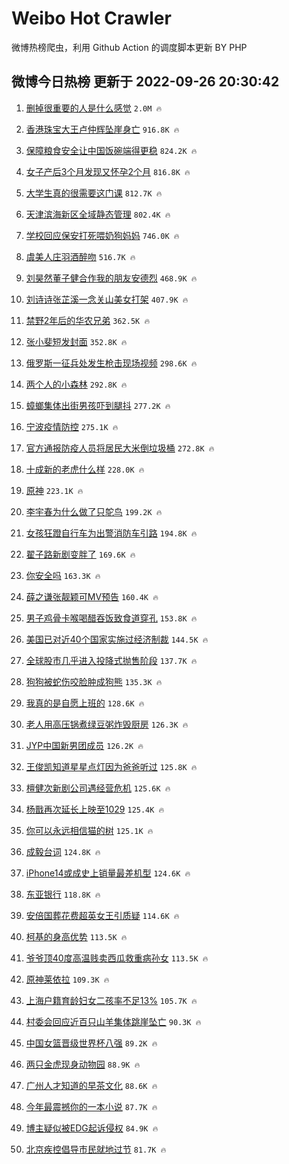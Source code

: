 # Weibo Hot Crawler 



微博热榜爬虫，利用 Github Action 的调度脚本更新 BY PHP 


## 微博今日热榜 更新于 2022-09-26 20:30:42 
1. [删掉很重要的人是什么感觉](https://s.weibo.com/weibo?q=%23%E5%88%A0%E6%8E%89%E5%BE%88%E9%87%8D%E8%A6%81%E7%9A%84%E4%BA%BA%E6%98%AF%E4%BB%80%E4%B9%88%E6%84%9F%E8%A7%89%23&t=31&band_rank=1&Refer=top) `2.0M 🔥` 

1. [香港珠宝大王卢仲辉坠崖身亡](https://s.weibo.com/weibo?q=%23%E9%A6%99%E6%B8%AF%E7%8F%A0%E5%AE%9D%E5%A4%A7%E7%8E%8B%E5%8D%A2%E4%BB%B2%E8%BE%89%E5%9D%A0%E5%B4%96%E8%BA%AB%E4%BA%A1%23&t=31&band_rank=2&Refer=top) `916.8K 🔥` 

1. [保障粮食安全让中国饭碗端得更稳](https://s.weibo.com/weibo?q=%23%E4%BF%9D%E9%9A%9C%E7%B2%AE%E9%A3%9F%E5%AE%89%E5%85%A8%E8%AE%A9%E4%B8%AD%E5%9B%BD%E9%A5%AD%E7%A2%97%E7%AB%AF%E5%BE%97%E6%9B%B4%E7%A8%B3%23&t=31&band_rank=3&Refer=top) `824.2K 🔥` 

1. [女子产后3个月发现又怀孕2个月](https://s.weibo.com/weibo?q=%23%E5%A5%B3%E5%AD%90%E4%BA%A7%E5%90%8E3%E4%B8%AA%E6%9C%88%E5%8F%91%E7%8E%B0%E5%8F%88%E6%80%80%E5%AD%952%E4%B8%AA%E6%9C%88%23&t=31&band_rank=4&Refer=top) `816.8K 🔥` 

1. [大学生真的很需要这门课](https://s.weibo.com/weibo?q=%23%E5%A4%A7%E5%AD%A6%E7%94%9F%E7%9C%9F%E7%9A%84%E5%BE%88%E9%9C%80%E8%A6%81%E8%BF%99%E9%97%A8%E8%AF%BE%23&t=31&band_rank=5&Refer=top) `812.7K 🔥` 

1. [天津滨海新区全域静态管理](https://s.weibo.com/weibo?q=%23%E5%A4%A9%E6%B4%A5%E6%BB%A8%E6%B5%B7%E6%96%B0%E5%8C%BA%E5%85%A8%E5%9F%9F%E9%9D%99%E6%80%81%E7%AE%A1%E7%90%86%23&t=31&band_rank=6&Refer=top) `802.4K 🔥` 

1. [学校回应保安打死喂奶狗妈妈](https://s.weibo.com/weibo?q=%23%E5%AD%A6%E6%A0%A1%E5%9B%9E%E5%BA%94%E4%BF%9D%E5%AE%89%E6%89%93%E6%AD%BB%E5%96%82%E5%A5%B6%E7%8B%97%E5%A6%88%E5%A6%88%23&t=31&band_rank=7&Refer=top) `746.0K 🔥` 

1. [虞美人庄羽酒醉吻](https://s.weibo.com/weibo?q=%23%E8%99%9E%E7%BE%8E%E4%BA%BA%E5%BA%84%E7%BE%BD%E9%85%92%E9%86%89%E5%90%BB%23&t=31&band_rank=8&Refer=top) `516.7K 🔥` 

1. [刘昊然董子健合作我的朋友安德烈](https://s.weibo.com/weibo?q=%23%E5%88%98%E6%98%8A%E7%84%B6%E8%91%A3%E5%AD%90%E5%81%A5%E5%90%88%E4%BD%9C%E6%88%91%E7%9A%84%E6%9C%8B%E5%8F%8B%E5%AE%89%E5%BE%B7%E7%83%88%23&t=31&band_rank=9&Refer=top) `468.9K 🔥` 

1. [刘诗诗张芷溪一念关山美女打架](https://s.weibo.com/weibo?q=%23%E5%88%98%E8%AF%97%E8%AF%97%E5%BC%A0%E8%8A%B7%E6%BA%AA%E4%B8%80%E5%BF%B5%E5%85%B3%E5%B1%B1%E7%BE%8E%E5%A5%B3%E6%89%93%E6%9E%B6%23&t=31&band_rank=10&Refer=top) `407.9K 🔥` 

1. [禁野2年后的华农兄弟](https://s.weibo.com/weibo?q=%23%E7%A6%81%E9%87%8E2%E5%B9%B4%E5%90%8E%E7%9A%84%E5%8D%8E%E5%86%9C%E5%85%84%E5%BC%9F%23&t=31&band_rank=11&Refer=top) `362.5K 🔥` 

1. [张小斐短发封面](https://s.weibo.com/weibo?q=%23%E5%BC%A0%E5%B0%8F%E6%96%90%E7%9F%AD%E5%8F%91%E5%B0%81%E9%9D%A2%23&t=31&band_rank=12&Refer=top) `352.8K 🔥` 

1. [俄罗斯一征兵处发生枪击现场视频](https://s.weibo.com/weibo?q=%23%E4%BF%84%E7%BD%97%E6%96%AF%E4%B8%80%E5%BE%81%E5%85%B5%E5%A4%84%E5%8F%91%E7%94%9F%E6%9E%AA%E5%87%BB%E7%8E%B0%E5%9C%BA%E8%A7%86%E9%A2%91%23&t=31&band_rank=13&Refer=top) `298.6K 🔥` 

1. [两个人的小森林](https://s.weibo.com/weibo?q=%23%E4%B8%A4%E4%B8%AA%E4%BA%BA%E7%9A%84%E5%B0%8F%E6%A3%AE%E6%9E%97%23&t=31&band_rank=14&Refer=top) `292.8K 🔥` 

1. [蟑螂集体出街男孩吓到腿抖](https://s.weibo.com/weibo?q=%23%E8%9F%91%E8%9E%82%E9%9B%86%E4%BD%93%E5%87%BA%E8%A1%97%E7%94%B7%E5%AD%A9%E5%90%93%E5%88%B0%E8%85%BF%E6%8A%96%23&t=31&band_rank=15&Refer=top) `277.2K 🔥` 

1. [宁波疫情防控](https://s.weibo.com/weibo?q=%E5%AE%81%E6%B3%A2%E7%96%AB%E6%83%85%E9%98%B2%E6%8E%A7&t=31&band_rank=16&Refer=top) `275.1K 🔥` 

1. [官方通报防疫人员将居民大米倒垃圾桶](https://s.weibo.com/weibo?q=%E5%AE%98%E6%96%B9%E9%80%9A%E6%8A%A5%E9%98%B2%E7%96%AB%E4%BA%BA%E5%91%98%E5%B0%86%E5%B1%85%E6%B0%91%E5%A4%A7%E7%B1%B3%E5%80%92%E5%9E%83%E5%9C%BE%E6%A1%B6&t=31&band_rank=17&Refer=top) `272.8K 🔥` 

1. [十成新的老虎什么样](https://s.weibo.com/weibo?q=%23%E5%8D%81%E6%88%90%E6%96%B0%E7%9A%84%E8%80%81%E8%99%8E%E4%BB%80%E4%B9%88%E6%A0%B7%23&t=31&band_rank=18&Refer=top) `228.0K 🔥` 

1. [原神](https://s.weibo.com/weibo?q=%E5%8E%9F%E7%A5%9E&t=31&band_rank=19&Refer=top) `223.1K 🔥` 

1. [李宇春为什么做了只鸵鸟](https://s.weibo.com/weibo?q=%23%E6%9D%8E%E5%AE%87%E6%98%A5%E4%B8%BA%E4%BB%80%E4%B9%88%E5%81%9A%E4%BA%86%E5%8F%AA%E9%B8%B5%E9%B8%9F%23&t=31&band_rank=20&Refer=top) `199.2K 🔥` 

1. [女孩狂蹬自行车为出警消防车引路](https://s.weibo.com/weibo?q=%23%E5%A5%B3%E5%AD%A9%E7%8B%82%E8%B9%AC%E8%87%AA%E8%A1%8C%E8%BD%A6%E4%B8%BA%E5%87%BA%E8%AD%A6%E6%B6%88%E9%98%B2%E8%BD%A6%E5%BC%95%E8%B7%AF%23&t=31&band_rank=21&Refer=top) `194.8K 🔥` 

1. [翟子路新剧变胖了](https://s.weibo.com/weibo?q=%23%E7%BF%9F%E5%AD%90%E8%B7%AF%E6%96%B0%E5%89%A7%E5%8F%98%E8%83%96%E4%BA%86%23&t=31&band_rank=22&Refer=top) `169.6K 🔥` 

1. [你安全吗](https://s.weibo.com/weibo?q=%23%E4%BD%A0%E5%AE%89%E5%85%A8%E5%90%97%23&t=31&band_rank=23&Refer=top) `163.3K 🔥` 

1. [薛之谦张靓颖可MV预告](https://s.weibo.com/weibo?q=%23%E8%96%9B%E4%B9%8B%E8%B0%A6%E5%BC%A0%E9%9D%93%E9%A2%96%E5%8F%AFMV%E9%A2%84%E5%91%8A%23&t=31&band_rank=24&Refer=top) `160.4K 🔥` 

1. [男子鸡骨卡喉喝醋吞饭致食道穿孔](https://s.weibo.com/weibo?q=%23%E7%94%B7%E5%AD%90%E9%B8%A1%E9%AA%A8%E5%8D%A1%E5%96%89%E5%96%9D%E9%86%8B%E5%90%9E%E9%A5%AD%E8%87%B4%E9%A3%9F%E9%81%93%E7%A9%BF%E5%AD%94%23&t=31&band_rank=25&Refer=top) `153.8K 🔥` 

1. [美国已对近40个国家实施过经济制裁](https://s.weibo.com/weibo?q=%23%E7%BE%8E%E5%9B%BD%E5%B7%B2%E5%AF%B9%E8%BF%9140%E4%B8%AA%E5%9B%BD%E5%AE%B6%E5%AE%9E%E6%96%BD%E8%BF%87%E7%BB%8F%E6%B5%8E%E5%88%B6%E8%A3%81%23&t=31&band_rank=26&Refer=top) `144.5K 🔥` 

1. [全球股市几乎进入投降式抛售阶段](https://s.weibo.com/weibo?q=%23%E5%85%A8%E7%90%83%E8%82%A1%E5%B8%82%E5%87%A0%E4%B9%8E%E8%BF%9B%E5%85%A5%E6%8A%95%E9%99%8D%E5%BC%8F%E6%8A%9B%E5%94%AE%E9%98%B6%E6%AE%B5%23&t=31&band_rank=27&Refer=top) `137.7K 🔥` 

1. [狗狗被蛇伤咬脸肿成狗熊](https://s.weibo.com/weibo?q=%23%E7%8B%97%E7%8B%97%E8%A2%AB%E8%9B%87%E4%BC%A4%E5%92%AC%E8%84%B8%E8%82%BF%E6%88%90%E7%8B%97%E7%86%8A%23&t=31&band_rank=28&Refer=top) `135.3K 🔥` 

1. [我真的是自愿上班的](https://s.weibo.com/weibo?q=%23%E6%88%91%E7%9C%9F%E7%9A%84%E6%98%AF%E8%87%AA%E6%84%BF%E4%B8%8A%E7%8F%AD%E7%9A%84%23&t=31&band_rank=29&Refer=top) `128.6K 🔥` 

1. [老人用高压锅煮绿豆粥炸毁厨房](https://s.weibo.com/weibo?q=%23%E8%80%81%E4%BA%BA%E7%94%A8%E9%AB%98%E5%8E%8B%E9%94%85%E7%85%AE%E7%BB%BF%E8%B1%86%E7%B2%A5%E7%82%B8%E6%AF%81%E5%8E%A8%E6%88%BF%23&t=31&band_rank=30&Refer=top) `126.3K 🔥` 

1. [JYP中国新男团成员](https://s.weibo.com/weibo?q=%23JYP%E4%B8%AD%E5%9B%BD%E6%96%B0%E7%94%B7%E5%9B%A2%E6%88%90%E5%91%98%23&t=31&band_rank=31&Refer=top) `126.2K 🔥` 

1. [王俊凯知道星星点灯因为爸爸听过](https://s.weibo.com/weibo?q=%23%E7%8E%8B%E4%BF%8A%E5%87%AF%E7%9F%A5%E9%81%93%E6%98%9F%E6%98%9F%E7%82%B9%E7%81%AF%E5%9B%A0%E4%B8%BA%E7%88%B8%E7%88%B8%E5%90%AC%E8%BF%87%23&t=31&band_rank=32&Refer=top) `125.8K 🔥` 

1. [檀健次新剧公司遇经营危机](https://s.weibo.com/weibo?q=%23%E6%AA%80%E5%81%A5%E6%AC%A1%E6%96%B0%E5%89%A7%E5%85%AC%E5%8F%B8%E9%81%87%E7%BB%8F%E8%90%A5%E5%8D%B1%E6%9C%BA%23&t=31&band_rank=33&Refer=top) `125.6K 🔥` 

1. [杨戬再次延长上映至1029](https://s.weibo.com/weibo?q=%23%E6%9D%A8%E6%88%AC%E5%86%8D%E6%AC%A1%E5%BB%B6%E9%95%BF%E4%B8%8A%E6%98%A0%E8%87%B31029%23&t=31&band_rank=34&Refer=top) `125.4K 🔥` 

1. [你可以永远相信猫的树](https://s.weibo.com/weibo?q=%23%E4%BD%A0%E5%8F%AF%E4%BB%A5%E6%B0%B8%E8%BF%9C%E7%9B%B8%E4%BF%A1%E7%8C%AB%E7%9A%84%E6%A0%91%23&t=31&band_rank=35&Refer=top) `125.1K 🔥` 

1. [成毅台词](https://s.weibo.com/weibo?q=%23%E6%88%90%E6%AF%85%E5%8F%B0%E8%AF%8D%23&t=31&band_rank=36&Refer=top) `124.8K 🔥` 

1. [iPhone14或成史上销量最差机型](https://s.weibo.com/weibo?q=%23iPhone14%E6%88%96%E6%88%90%E5%8F%B2%E4%B8%8A%E9%94%80%E9%87%8F%E6%9C%80%E5%B7%AE%E6%9C%BA%E5%9E%8B%23&t=31&band_rank=37&Refer=top) `124.6K 🔥` 

1. [东亚银行](https://s.weibo.com/weibo?q=%E4%B8%9C%E4%BA%9A%E9%93%B6%E8%A1%8C&t=31&band_rank=38&Refer=top) `118.8K 🔥` 

1. [安倍国葬花费超英女王引质疑](https://s.weibo.com/weibo?q=%23%E5%AE%89%E5%80%8D%E5%9B%BD%E8%91%AC%E8%8A%B1%E8%B4%B9%E8%B6%85%E8%8B%B1%E5%A5%B3%E7%8E%8B%E5%BC%95%E8%B4%A8%E7%96%91%23&t=31&band_rank=39&Refer=top) `114.6K 🔥` 

1. [柯基的身高优势](https://s.weibo.com/weibo?q=%23%E6%9F%AF%E5%9F%BA%E7%9A%84%E8%BA%AB%E9%AB%98%E4%BC%98%E5%8A%BF%23&t=31&band_rank=40&Refer=top) `113.5K 🔥` 

1. [爷爷顶40度高温贱卖西瓜救重病孙女](https://s.weibo.com/weibo?q=%23%E7%88%B7%E7%88%B7%E9%A1%B640%E5%BA%A6%E9%AB%98%E6%B8%A9%E8%B4%B1%E5%8D%96%E8%A5%BF%E7%93%9C%E6%95%91%E9%87%8D%E7%97%85%E5%AD%99%E5%A5%B3%23&t=31&band_rank=41&Refer=top) `113.5K 🔥` 

1. [原神莱依拉](https://s.weibo.com/weibo?q=%23%E5%8E%9F%E7%A5%9E%E8%8E%B1%E4%BE%9D%E6%8B%89%23&t=31&band_rank=42&Refer=top) `109.3K 🔥` 

1. [上海户籍育龄妇女二孩率不足13%](https://s.weibo.com/weibo?q=%23%E4%B8%8A%E6%B5%B7%E6%88%B7%E7%B1%8D%E8%82%B2%E9%BE%84%E5%A6%87%E5%A5%B3%E4%BA%8C%E5%AD%A9%E7%8E%87%E4%B8%8D%E8%B6%B313%25%23&t=31&band_rank=43&Refer=top) `105.7K 🔥` 

1. [村委会回应近百只山羊集体跳崖坠亡](https://s.weibo.com/weibo?q=%23%E6%9D%91%E5%A7%94%E4%BC%9A%E5%9B%9E%E5%BA%94%E8%BF%91%E7%99%BE%E5%8F%AA%E5%B1%B1%E7%BE%8A%E9%9B%86%E4%BD%93%E8%B7%B3%E5%B4%96%E5%9D%A0%E4%BA%A1%23&t=31&band_rank=44&Refer=top) `90.3K 🔥` 

1. [中国女篮晋级世界杯八强](https://s.weibo.com/weibo?q=%23%E4%B8%AD%E5%9B%BD%E5%A5%B3%E7%AF%AE%E6%99%8B%E7%BA%A7%E4%B8%96%E7%95%8C%E6%9D%AF%E5%85%AB%E5%BC%BA%23&t=31&band_rank=45&Refer=top) `89.2K 🔥` 

1. [两只金虎现身动物园](https://s.weibo.com/weibo?q=%23%E4%B8%A4%E5%8F%AA%E9%87%91%E8%99%8E%E7%8E%B0%E8%BA%AB%E5%8A%A8%E7%89%A9%E5%9B%AD%23&t=31&band_rank=46&Refer=top) `88.9K 🔥` 

1. [广州人才知道的早茶文化](https://s.weibo.com/weibo?q=%23%E5%B9%BF%E5%B7%9E%E4%BA%BA%E6%89%8D%E7%9F%A5%E9%81%93%E7%9A%84%E6%97%A9%E8%8C%B6%E6%96%87%E5%8C%96%23&t=31&band_rank=47&Refer=top) `88.6K 🔥` 

1. [今年最震撼你的一本小说](https://s.weibo.com/weibo?q=%23%E4%BB%8A%E5%B9%B4%E6%9C%80%E9%9C%87%E6%92%BC%E4%BD%A0%E7%9A%84%E4%B8%80%E6%9C%AC%E5%B0%8F%E8%AF%B4%23&t=31&band_rank=48&Refer=top) `87.7K 🔥` 

1. [博主疑似被EDG起诉侵权](https://s.weibo.com/weibo?q=%23%E5%8D%9A%E4%B8%BB%E7%96%91%E4%BC%BC%E8%A2%ABEDG%E8%B5%B7%E8%AF%89%E4%BE%B5%E6%9D%83%23&t=31&band_rank=49&Refer=top) `84.9K 🔥` 

1. [北京疾控倡导市民就地过节](https://s.weibo.com/weibo?q=%23%E5%8C%97%E4%BA%AC%E7%96%BE%E6%8E%A7%E5%80%A1%E5%AF%BC%E5%B8%82%E6%B0%91%E5%B0%B1%E5%9C%B0%E8%BF%87%E8%8A%82%23&t=31&band_rank=50&Refer=top) `81.7K 🔥` 

